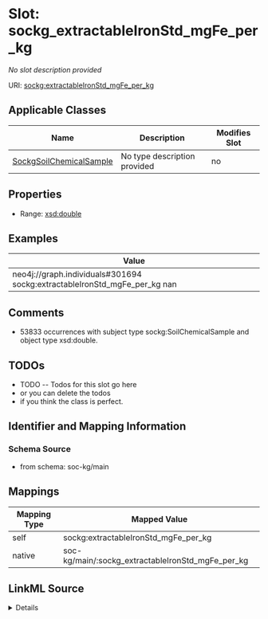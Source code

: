 

# Slot: sockg_extractableIronStd_mgFe_per_kg


_No slot description provided_





URI: [sockg:extractableIronStd_mgFe_per_kg](http://www.semanticweb.org/sockg/ontologies/2024/0/soil-carbon-ontology/extractableIronStd_mgFe_per_kg)



<!-- no inheritance hierarchy -->





## Applicable Classes

| Name | Description | Modifies Slot |
| --- | --- | --- |
| [SockgSoilChemicalSample](../classes/SockgSoilChemicalSample.md) | No type description provided |  no  |







## Properties

* Range: [xsd:double](http://www.w3.org/2001/XMLSchema#double)






## Examples

| Value |
| --- |
| neo4j://graph.individuals#301694 sockg:extractableIronStd_mgFe_per_kg nan |

## Comments

* 53833 occurrences with subject type sockg:SoilChemicalSample and object type xsd:double.

## TODOs

* TODO -- Todos for this slot go here
* or you can delete the todos
* if you think the class is perfect.

## Identifier and Mapping Information







### Schema Source


* from schema: soc-kg/main




## Mappings

| Mapping Type | Mapped Value |
| ---  | ---  |
| self | sockg:extractableIronStd_mgFe_per_kg |
| native | soc-kg/main/:sockg_extractableIronStd_mgFe_per_kg |




## LinkML Source

<details>
```yaml
name: sockg_extractableIronStd_mgFe_per_kg
description: No slot description provided
todos:
- TODO -- Todos for this slot go here
- or you can delete the todos
- if you think the class is perfect.
comments:
- 53833 occurrences with subject type sockg:SoilChemicalSample and object type xsd:double.
examples:
- value: neo4j://graph.individuals#301694 sockg:extractableIronStd_mgFe_per_kg nan
from_schema: soc-kg/main
rank: 1000
slot_uri: sockg:extractableIronStd_mgFe_per_kg
alias: sockg_extractableIronStd_mgFe_per_kg
domain_of:
- sockg_SoilChemicalSample
range: double

```
</details>
